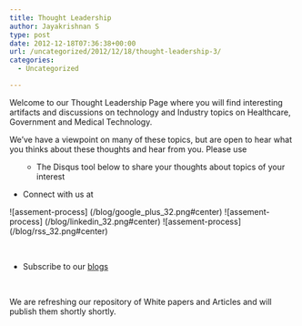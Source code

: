 ```yaml
---
title: Thought Leadership
author: Jayakrishnan S
type: post
date: 2012-12-18T07:36:38+00:00
url: /uncategorized/2012/12/18/thought-leadership-3/
categories:
  - Uncategorized

---
```

Welcome to our Thought Leadership Page where you will find interesting artifacts and discussions on technology and Industry topics on Healthcare, Government and Medical Technology.

We&#8217;ve have a viewpoint on many of these topics, but are open to hear what you thinks about these thoughts and hear from you. Please use 

<ul class="type-check">
  <ul class="type-check">
    <li>
      The Disqus tool below to share your thoughts about topics of your interest
    </li>
  </ul>
</ul>

<ul class="type-check">
  <li>
    Connect with us at
  </li>
</ul>

 

   ![assement-process] (/blog/google_plus_32.png#center)
   ![assement-process] (/blog/linkedin_32.png#center)
   ![assement-process] (/blog/rss_32.png#center)

     
 
&nbsp;

  * Subscribe to our [blogs][1]

&nbsp;

We are refreshing our repository of White papers and Articles and will publish them shortly shortly.

 [1]: https://www.netspective.com/home/2012/12/18/blogs/ "Blogs"